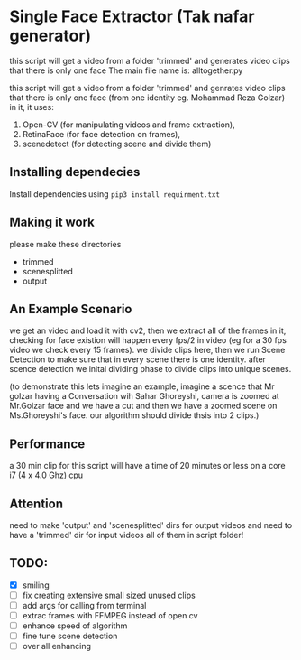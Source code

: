 # Single Face Extractor (Tak nafar generator)
this script will get a video from a folder 'trimmed' and generates video  clips that there is only one face 
The main file name is: alltogether.py 

this script will get a video from a folder 'trimmed' and genrates video 
clips that there is only one face (from one identity eg. Mohammad Reza Golzar) in it,
it uses:  
1. Open-CV (for manipulating videos and frame extraction),
2. RetinaFace (for face detection on frames),
3. scenedetect (for detecting scene and divide them)

## Installing dependecies
Install dependencies using ``` pip3 install requirment.txt ```

## Making it work
please make these directories
- trimmed
- scenesplitted
- output

## An Example Scenario
we get an video and load it with cv2, then we extract all of the frames in it, checking
for face existion will happen every fps/2 in video (eg for a 30 fps video we check every
 15 frames). we divide clips here, then we run Scene Detection to make sure that in every
scene there is one identity.
after scence detection we inital dividing phase to divide clips into unique scenes. 

(to demonstrate this lets imagine an example, imagine a scence
that Mr golzar having a Conversation wih Sahar Ghoreyshi, camera is zoomed at Mr.Golzar face
and we have a cut and then we have a zoomed scene on Ms.Ghoreyshi's face. our algorithm should
divide thsis into 2 clips.)


## Performance
a 30 min clip for this script will have a time of 20 minutes or less on a core i7 (4 x 4.0 Ghz) cpu 


## Attention
need to make 'output' and 'scenesplitted' dirs for output videos 
and need to have a 'trimmed' dir for input videos
all of them in script folder!


## TODO: 
- [x] smiling
- [ ] fix creating extensive small sized unused clips
- [ ] add args for calling from terminal
- [ ] extrac frames with FFMPEG instead of open cv
- [ ] enhance speed of algorithm
- [ ] fine tune scene detection
- [ ] over all enhancing
